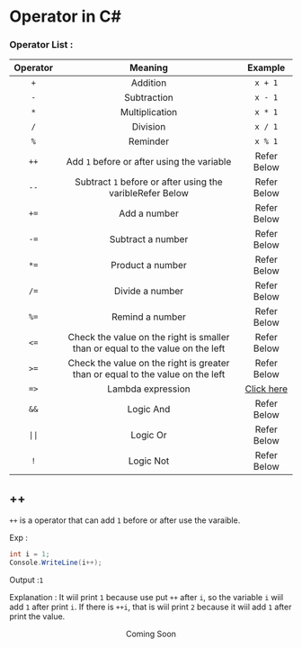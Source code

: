 # Operator in C#
### Operator List :
|Operator|Meaning|Example|
|:--------:|:-----:|:----:|
|`+`|   Addition   |`x + 1`|
|`-`|Subtraction|`x - 1`|
|`*`|Multiplication|`x * 1`|
|`/`|Division|`x / 1`|
|`%`|Reminder|`x % 1`|
|`++`|Add `1` before or after using the variable|Refer Below|
|`--`|Subtract `1` before or after using the varibleRefer Below|Refer Below|
|`+=`|Add a number|Refer Below|
|`-=`|Subtract a number|Refer Below|
|`*=`|Product a number|Refer Below|
|`/=`|Divide a number|Refer Below|
|`%=`|Remind a number|Refer Below|
|`<=`|Check the value on the right is smaller than or equal to the value on the left|Refer Below|
|`>=`|Check the value on the right is greater than or equal to the value on the left|Refer Below|
|`=>`|Lambda expression|[Click here](https://github.com/Goldhahaha/Unity/blob/master/My%20C%23%20learning%20experience/return.md)|
|`&&`|Logic And|Refer Below|
|<code>&#124;&#124;</code>|Logic Or|Refer Below|
|`!`|Logic Not|Refer Below|
</a>

## ++
`++` is a operator that can add `1` before or after use the varaible.

Exp :
```cs
int i = 1;
Console.WriteLine(i++);
```

Output :`1`

Explanation : It wiil print `1` because use put `++` after `i`, so the variable `i` wiil add `1` after print `i`. If there is `++i`, that is wiil print `2` because it wiil add `1` after print the value.

<p align="center">
Coming Soon
<p>



